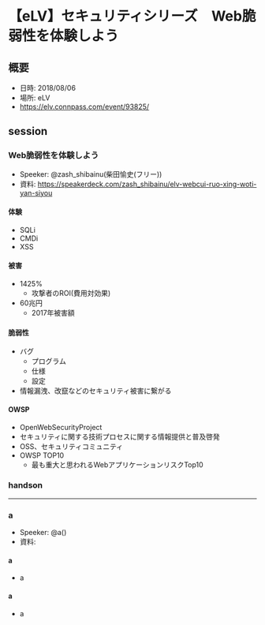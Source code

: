 # 【eLV】セキュリティシリーズ　Web脆弱性を体験しよう

## 概要
* 日時: 2018/08/06
* 場所: eLV
* https://elv.connpass.com/event/93825/



## session


### Web脆弱性を体験しよう
* Speeker: @zash_shibainu(柴田愉史(フリー))
* 資料: https://speakerdeck.com/zash_shibainu/elv-webcui-ruo-xing-woti-yan-siyou

#### 体験
* SQLi
* CMDi
* XSS

#### 被害
* 1425%
  - 攻撃者のROI(費用対効果)
* 60兆円
  - 2017年被害額

#### 脆弱性
* バグ
  - プログラム
  - 仕様
  - 設定
* 情報漏洩、改竄などのセキュリティ被害に繋がる

#### OWSP
* OpenWebSecurityProject
* セキュリティに関する技術プロセスに関する情報提供と普及啓発
* OSS、セキュリティコミュニティ
* OWSP TOP10
  - 最も重大と思われるWebアプリケーションリスクTop10


### handson


-----
### a
* Speeker: @a()
* 資料:

#### a
* a

#### a
* a
